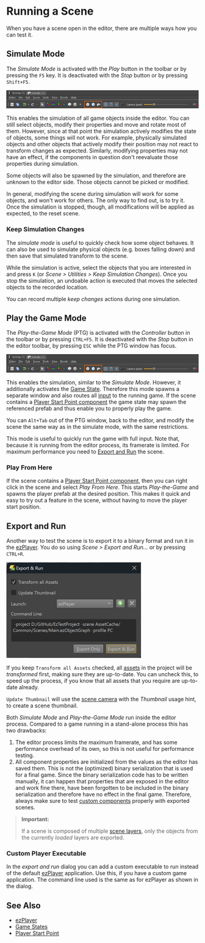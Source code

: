 # Running a Scene

When you have a scene open in the editor, there are multiple ways how you can test it.

## Simulate Mode

The *Simulate Mode* is activated with the *Play* button in the toolbar or by pressing the `F5` key. It is deactivated with the *Stop* button or by pressing `Shift+F5`.

![Toolbar buttons for scene simulation](media/toolbar-simulate-buttons.png)

This enables the simulation of all game objects inside the editor. You can still select objects, modify their properties and move and rotate most of them. However, since at that point the simulation actively modifies the state of objects, some things will not work. For example, physically simulated objects and other objects that actively modify their position may not react to transform changes as expected. Similarly, modifying properties may not have an effect, if the components in question don't reevaluate those properties during simulation.

Some objects will also be spawned by the simulation, and therefore are unknown to the editor side. Those objects cannot be picked or modified.

In general, modifying the scene during simulation will work for some objects, and won't work for others. The only way to find out, is to try it. Once the simulation is stopped, though, all modifications will be applied as expected, to the reset scene.

### Keep Simulation Changes

The *simulate mode* is useful to quickly check how some object behaves. It can also be used to simulate physical objects (e.g. boxes falling down) and then save that simulated transform to the scene.

While the simulation is active, select the objects that you are interested in and press `K` (or *Scene > Utilities > Keep Simulation Changes*). Once you stop the simulation, an undoable action is executed that moves the selected objects to the recorded location.

You can record multiple *keep changes* actions during one simulation.

## Play the Game Mode

The *Play-the-Game Mode* (PTG) is activated with the *Controller* button in the toolbar or by pressing `CTRL+F5`. It is deactivated with the *Stop* button in the editor toolbar, by pressing `ESC` while the PTG window has focus.

![Toolbar buttons for scene simulation](media/toolbar-simulate-buttons.png)

This enables the simulation, similar to the *Simulate Mode*. However, it additionally activates the [Game State](../runtime/application/game-state.md). Therefore this mode spawns a separate window and also routes all [input](../input/input-overview.md) to the running game. If the scene contains a [Player Start Point component](../gameplay/player-start-point.md) the game state may spawn the referenced prefab and thus enable you to properly play the game.

You can `Alt+Tab` out of the PTG window, back to the editor, and modify the scene the same way as in the simulate mode, with the same restrictions.

This mode is useful to quickly run the game with full input. Note that, because it is running from the editor process, its framerate is limited. For maximum performance you need to [Export and Run](#export-and-run) the scene.

### Play From Here

If the scene contains a [Player Start Point component](../gameplay/player-start-point.md), then you can right click in the scene and select *Play From Here*. This starts *Play-the-Game* and spawns the player prefab at the desired position. This makes it quick and easy to try out a feature in the scene, without having to move the player start position.

## Export and Run

Another way to test the scene is to export it to a binary format and run it in the [ezPlayer](../tools/player.md). You do so using *Scene > Export and Run...* or by pressing `CTRL+R`.

![Export and Run](media/export-and-run.png)

If you keep `Transform all Assets` checked, all [assets](../assets/assets-overview.md) in the project will be *transformed* first, making sure they are up-to-date. You can uncheck this, to speed up the process, if you know that all assets that you require are up-to-date already.

`Update Thumbnail` will use the [scene camera](../graphics/camera-component.md) with the *Thumbnail* usage hint, to create a scene thumbnail.

Both *Simulate Mode* and *Play-the-Game Mode* run inside the editor process. Compared to a game running in a stand-alone process this has two drawbacks:

1. The editor process limits the maximum framerate, and has some performance overhead of its own, so this is not useful for performance testing.
1. All component properties are initialized from the values as the editor has saved them. This is not the (optimized) binary serialization that is used for a final game. Since the binary serialization code has to be written manually, it can happen that properties that are exposed in the editor and work fine there, have been forgotten to be included in the binary serialization and therefore have no effect in the final game. Therefore, always make sure to test [custom components](../runtime/world/components.md) properly with exported scenes.

> **Important:**
>
> If a scene is composed of multiple [scene layers](../scenes/scene-layers.md), only the objects from the currently *loaded* layers are exported.

### Custom Player Executable

In the *export and run* dialog you can add a custom executable to run instead of the default [ezPlayer](../tools/player.md) application. Use this, if you have a custom game application. The command line used is the same as for ezPlayer as shown in the dialog.

## See Also

* [ezPlayer](../tools/player.md)
* [Game States](../runtime/application/game-state.md)
* [Player Start Point](../gameplay/player-start-point.md)
